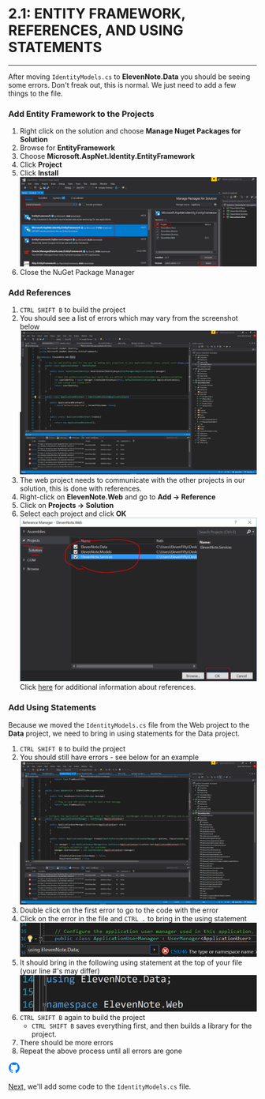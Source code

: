# 2.1: ENTITY FRAMEWORK, REFERENCES, AND USING STATEMENTS
---
After moving `IdentityModels.cs` to **ElevenNote.Data** you should be seeing some errors. Don't freak out, this is normal. We just need to add a few things to the file.

### Add Entity Framework to the Projects
1. Right click on the solution and choose **Manage Nuget Packages for Solution**
2. Browse for **EntityFramework**
3. Choose **Microsoft.AspNet.Identity.EntityFramework**
4. Click **Project**
5. Click **Install**
![EntityFramework](../assets/2.1-A.png)
6. Close the NuGet Package Manager

### Add References
1. `CTRL SHIFT B` to build the project
2. You should see a list of errors which may vary from the screenshot below
![Reference Errors](../assets/2.1-B.png)
3. The web project needs to communicate with the other projects in our solution, this is done with references.
4. Right-click on **ElevenNote.Web** and go to **Add -> Reference**
5. Click on **Projects -> Solution**
6. Select each project and click **OK**
![Add References](../assets/2.1-C.png)
Click [here](2.1a-References.md) for additional information about references.

### Add Using Statements
Because we moved the `IdentityModels.cs` file from the Web project to the **Data** project, we need to bring in using statements for the Data project.

1. `CTRL SHIFT B` to build the project
2. You should still have errors - see below for an example
![Using Statement Errors](../assets/2.1-D.png)
3. Double click on the first error to go to the code with the error
4. Click on the error in the file and `CTRL .` to bring in the using statement
![CTRL .](../assets/2.1-E.png)
5. It should bring in the following using statement at the top of your file (your line #'s may differ)
![Using Statement](../assets/2.1-F.png)
6. `CTRL SHIFT B` again to build the project
   - `CTRL SHIFT B` saves everything first, and then builds a library for the project.
7. There should be more errors
8. Repeat the above process until all errors are gone

![Git](../assets/devicons_github_badge.png)

[Next,](2.2-IdentityModelsSetup.md) we'll add some code to the `IdentityModels.cs` file.

